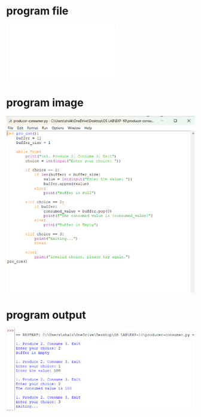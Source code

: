 # program file
![program file](producer-consumer.py)

# program image
![program_image](producer-consumer_program.png)

# program output
![program output](producer-consumer_output.png)
